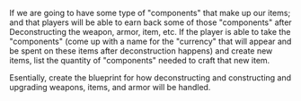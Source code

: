 If we are going to have some type of "components" that make up our items; and that players will be able to earn back some of those "components" after Deconstructing the weapon, armor, item, etc.
If the player is able to take the "components" (come up with a name for the "currency" that will appear and be spent on these items after deconstruction happens) and create new items, list the quantity of "components" needed to craft that new item.

Esentially, create the blueprint for how deconstructing and constructing and upgrading weapons, items, and armor will be handled.